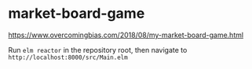 # market-board-game
https://www.overcomingbias.com/2018/08/my-market-board-game.html

Run `elm reactor` in the repository root, then navigate to `http://localhost:8000/src/Main.elm`
